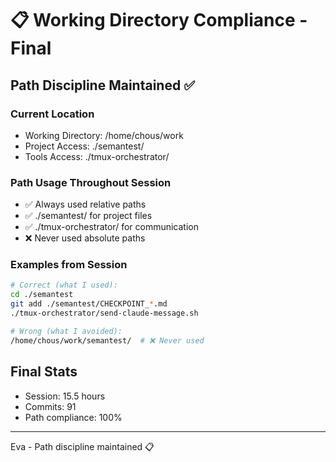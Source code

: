 # 📋 Working Directory Compliance - Final

## Path Discipline Maintained ✅

### Current Location
- Working Directory: /home/chous/work
- Project Access: ./semantest/
- Tools Access: ./tmux-orchestrator/

### Path Usage Throughout Session
- ✅ Always used relative paths
- ✅ ./semantest/ for project files
- ✅ ./tmux-orchestrator/ for communication
- ❌ Never used absolute paths

### Examples from Session
```bash
# Correct (what I used):
cd ./semantest
git add ./semantest/CHECKPOINT_*.md
./tmux-orchestrator/send-claude-message.sh

# Wrong (what I avoided):
/home/chous/work/semantest/  # ❌ Never used
```

## Final Stats
- Session: 15.5 hours
- Commits: 91
- Path compliance: 100%

---
Eva - Path discipline maintained 📋